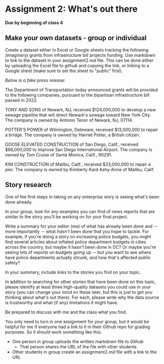 # Assignment 2: What's out there

**Due by beginning of class 4**

## Make your own datasets - group or individual

Create a dataset either in Excel or Google sheets tracking the following (imaginary) grants from infrastructure bill projects funding. Use markdown to link to the dataset in your assignment2.md file. This can be done either by uploading the Excel file to github and copying the link, or linking to a Google sheet (make sure to set the sheet to "public" first).

*Below is a fake press release*:

The Department of Transportation today announced grants will be provided to the following companies, pursuant to the bipartisan infrastructure bill passed in 2022.

TONY AND SONS of Newark, NJ, received $124,000,000 to develop a new sewage pipeilne that will direct Newark's sewage toward New York City. The company is owned by Antonio Tenor of Newark, NJ, 07114.

POTTER'S POWER of Wilmington, Deleware, received $13,000,000 to repair a bridge. The company is owned by Harriet Potter, a British citizen. 

GOOSE ELEVATED CONSTRUCTION of San Diego, Calif., received $86,000,000 to improve San Diego International Airport. The company is owned by Tom Cruise of Santa Monica, Calif., 90291.

KIM CONSTRUCTION of Malibu, Calif., received $33,000,000 to repair a pier. The company is owned by Kimberly Kard Ashy-Anne of Malibu, Calif.


## Story research

One of the first steps in taking on any enterprise story is seeing what's been done already. 

In your group, look for any examples you can find of news reports that are similar to the story you'll be working on for your final project. 

Write a summary for your editor (me) of what has already been done and -- more importantly -- what _hasn't_ been done that you hope to tackle. For example, if you're doing a story on increasing police budgets, you might find several articles about inflated police department budgets in cities across the country, but maybe it hasn't been done in DC? Or maybe you're seeing lots of reports on budgets going up -- but you want to see where have police departments actually shrunk, and how that's affected public safety? 

In your summary, include links to the stories you find on your topic.

In addition to searching for other stories that have been done on this topic, please identify at least three high-quality datasets you could use in your story (you can change your mind on these later, but this is just to get you thinking about what's out there). For each, please write why the data source is trustworthy and what (if any) limitations it might have.

Be prepared to discuss with me and the class what you find. 

You only need to turn in one assignment for your group, but it would be helpful for me if everyone had a link to it in their Github repo for grading purposes. So it should work something like this:

* One person in group uploads the written markdown file to Github
	* That person shares the URL of the file with other students
* Other students in group create an assignment2.md file with a link to the URL 
